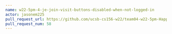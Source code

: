```yaml
---
name: w22-5pm-4-je-join-visit-buttons-disabled-when-not-logged-in
actor: jasonem225
pull_request_url: https://github.com/ucsb-cs156-w22/team04-w22-5pm-HappyCows/pull/58
pull_request_num: 58
---
```

